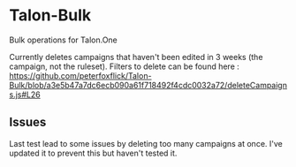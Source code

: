 # Talon-Bulk
Bulk operations for Talon.One

Currently deletes campaigns that haven't been edited in 3 weeks (the campaign, not the ruleset).
Filters to delete can be found here : https://github.com/peterfoxflick/Talon-Bulk/blob/a3e5b47a7dc6ecb090a61f718492f4cdc0032a72/deleteCampaigns.js#L26 

## Issues
Last test lead to some issues by deleting too many campaigns at once. I've updated it to prevent this but haven't tested it. 
